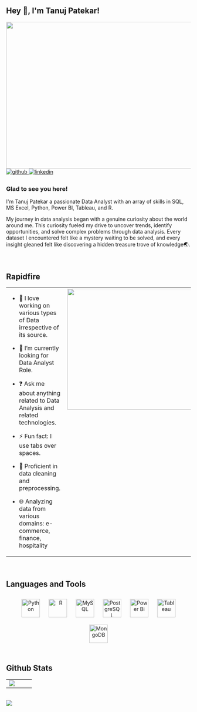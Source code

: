 ## Hey 👋, I'm Tanuj Patekar!
<img src="https://media2.giphy.com/media/v1.Y2lkPTc5MGI3NjExOGt0Z2F2OGQwczh4ZTk0Z3BhZ2s1NzBvNDRyMjl5ZHhlOTgzeWNkYSZlcD12MV9pbnRlcm5hbF9naWZfYnlfaWQmY3Q9Zw/3oKIPEqDGUULpEU0aQ/giphy.webp" align="center" height="400" width="800" />  

  

<a href="https://github.com/tanujpatekar" target="_blank">
<img src=https://img.shields.io/badge/github-%2324292e.svg?&style=for-the-badge&logo=github&logoColor=white alt=github style="margin-bottom: 5px;" />
</a>
<a href="https://linkedin.com/in/tanuj-patekar" target="_blank">
<img src=https://img.shields.io/badge/linkedin-%231E77B5.svg?&style=for-the-badge&logo=linkedin&logoColor=white alt=linkedin style="margin-bottom: 5px;" />
</a>  
  



### Glad to see you here!  
I'm Tanuj Patekar a passionate Data Analyst with an array of skills in SQL, MS Excel, Python, Power BI, Tableau, and R.

My journey in data analysis began with a genuine curiosity about the world around me. This curiosity fueled my drive to uncover trends, identify opportunities, and solve complex problems through data analysis. Every dataset I encountered felt like a mystery waiting to be solved, and every insight gleaned felt like discovering a hidden treasure trove of knowledge🌏.  
  

<br/>  


## Rapidfire  
<table><tr><td valign="top" width="50%">

- 🔭 I love working on various types of Data irrespective of its source.    
  
- 🌱 I’m currently looking for Data Analyst Role.  
  
- ❓ Ask me about anything related to Data Analysis and related technologies.   
  
- ⚡ Fun fact: I use tabs over spaces.

- 🔧 Proficient in data cleaning and preprocessing.

- 🌐 Analyzing data from various domains: e-commerce, finance, hospitality




</td><td valign="top" width="50%">

<div align="right">
<img src="https://media4.giphy.com/media/v1.Y2lkPTc5MGI3NjExeDdsdjB6Mnhmd3ZvYXYwc3J2eng2YnViZ2k0ZHB6ZjVnYTRwbDN4ZCZlcD12MV9pbnRlcm5hbF9naWZfYnlfaWQmY3Q9Zw/LaVp0AyqR5bGsC5Cbm/giphy.webp" align="right" height="330" width="500" />
</div>  


</td></tr></table>  

<br/>  


## Languages and Tools  
<div align="center">  
<a href="https://www.python.org/" target="_blank"><img style="margin: 10px" src="https://profilinator.rishav.dev/skills-assets/python-original.svg" alt="Python" height="50" /></a>  
<a href="https://www.r-project.org/" target="_blank"><img style="margin: 10px" src="https://profilinator.rishav.dev/skills-assets/r.svg" alt="R" height="50" /></a>  
<a href="https://www.mysql.com/" target="_blank"><img style="margin: 10px" src="https://profilinator.rishav.dev/skills-assets/mysql-original-wordmark.svg" alt="MySQL" height="50" /></a>  
<a href="https://www.postgresql.org/" target="_blank"><img style="margin: 10px" src="https://profilinator.rishav.dev/skills-assets/postgresql-original-wordmark.svg" alt="PostgreSQL" height="50" /></a>  
<a href="https://powerbi.microsoft.com/en-us/" target="_blank"><img style="margin: 10px" src="https://profilinator.rishav.dev/skills-assets/powerbi.png" alt="Power Bi" height="50" /></a>  
<a href="https://www.tableau.com/" target="_blank"><img style="margin: 10px" src="https://profilinator.rishav.dev/skills-assets/tableau.svg" alt="Tableau" height="50" /></a>  
<a href="https://www.mongodb.com/" target="_blank"><img style="margin: 10px" src="https://profilinator.rishav.dev/skills-assets/mongodb-original-wordmark.svg" alt="MongoDB" height="50" /></a>  
</div>  

<br/>  


## Github Stats  
<table><tr><td valign="top" width="50%">

<img src="https://github-readme-stats.vercel.app/api/top-langs/?username=tanujpatekar&hide_border=true&layout=compact" align="left" />

</td><td valign="top" width="50%">



</td></tr></table>  

<br/>  

<div align="left">
            <a href="https://www.buymeacoffee.com/tanujpatekar" target="_blank" style="display: inline-block;">
                <img
                    src="https://img.shields.io/badge/Donate-Buy%20Me%20A%20Coffee-orange.svg?style=flat-square&logo=buymeacoffee" 
                    align="left"
                />
            </a></div>  

<br/>  

  

<br/>  


<br />
